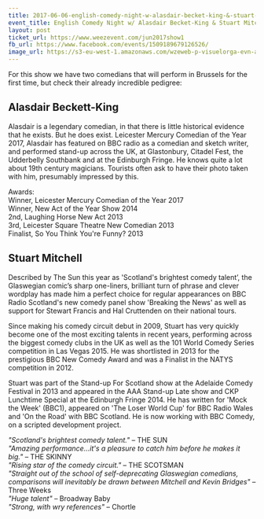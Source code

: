 ```yaml
---
title: 2017-06-06-english-comedy-night-w-alasdair-becket-king-&-stuart-mitchell
event_title: English Comedy Night w/ Alasdair Becket-King & Stuart Mitchell
layout: post
ticket_url: https://www.weezevent.com/jun2017show1
fb_url: https://www.facebook.com/events/1509189679126526/
image_url: https://s3-eu-west-1.amazonaws.com/wzeweb-p-visuelorga-evn-affiche-thumb/affiche_249381.thumb53700.1494837750.jpg
---
```


For this show we have two comedians that will perform in Brussels for the first time, but check their already incredible pedigree:

## Alasdair Beckett-King
Alasdair is a legendary comedian, in that there is little historical evidence that he exists. But he does exist. Leicester Mercury Comedian of the Year 2017, Alasdair has featured on BBC radio as a comedian and sketch writer, and performed stand-up across the UK, at Glastonbury, Citadel Fest, the Udderbelly Southbank and at the Edinburgh Fringe. He knows quite a lot about 19th century magicians. Tourists often ask to have their photo taken with him, presumably impressed by this.

Awards:  
Winner, Leicester Mercury Comedian of the Year 2017  
Winner, New Act of the Year Show 2014  
2nd, Laughing Horse New Act 2013  
3rd, Leicester Square Theatre New Comedian 2013  
Finalist, So You Think You're Funny? 2013

## Stuart Mitchell
Described by The Sun this year as 'Scotland's brightest comedy talent’, the Glaswegian comic’s sharp one-liners, brilliant turn of phrase and clever wordplay has made him a perfect choice for regular appearances on BBC Radio Scotland's new comedy panel show 'Breaking the News' as well as support for Stewart Francis and Hal Cruttenden on their national tours. 

Since making his comedy circuit debut in 2009, Stuart has very quickly become one of the most exciting talents in recent years, performing across the biggest comedy clubs in the UK as well as the 101 World Comedy Series competition in Las Vegas 2015. He was shortlisted in 2013 for the prestigious BBC New Comedy Award and was a Finalist in the NATYS competition in 2012. 

Stuart was part of the Stand-up For Scotland show at the Adelaide Comedy Festival in 2013 and appeared in the AAA Stand-up Late show and CKP Lunchtime Special at the Edinburgh Fringe 2014. He has written for 'Mock the Week' (BBC1), appeared on 'The Loser World Cup' for BBC Radio Wales and 'On the Road' with BBC Scotland. He is now working with BBC Comedy, on a scripted development project.

_"Scotland's brightest comedy talent."_ &ndash; THE SUN  
_"Amazing performance...it's a pleasure to catch him before he makes it big."_ &ndash; THE SKINNY  
_"Rising star of the comedy circuit."_ &ndash; THE SCOTSMAN  
_"Straight out of the school of self-deprecating Glaswegian comedians, comparisons will inevitably be drawn between Mitchell and Kevin Bridges"_ &ndash; Three Weeks  
_"Huge talent"_ &ndash; Broadway Baby  
_"Strong, with wry references"_ &ndash; Chortle